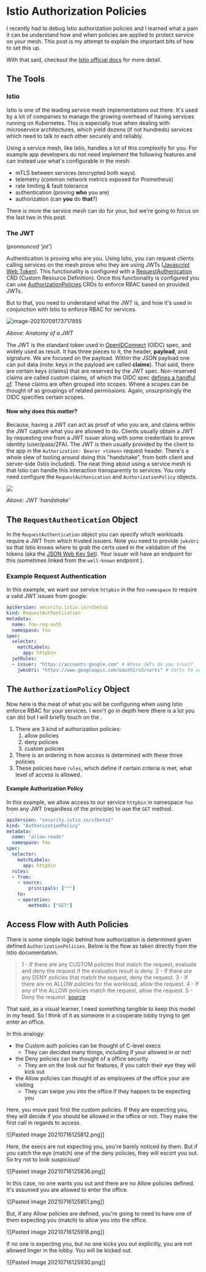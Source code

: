 # Istio Authorization Policies

I recently had to debug Istio authorization policies and I learned what a pain it can be understand how and when policies are applied to protect service on your mesh. This post is my attempt to explain the important bits of how to set this up. 

With that said, checkout the [Istio official docs](https://istio.io/latest/docs/reference/config/security/authorization-policy/) for more detail.



## The Tools

### Istio

Istio is one of the leading service mesh implementations out there. It's used by a lot of companies to manage the growing overhead of having services running on Kubernetes. This is especially true when dealing with microservice architectures, which yield dozens (if not hundreds) services which need to talk to each other securely and reliably. 

Using a service mesh, like Istio, handles a lot of this complexity for you. For example app developers do not need implement the following features and can instead use what's configurable in the mesh:
- mTLS between services (encrypted both ways)
- telemetry (common network metrics exposed for Prometheus)
- rate limiting & fault tolerance
- authentication (proving **who** you are)
- authorization (can **you** do **that**?)


There is more the service mesh can do for your, but we're going to focus on the last two in this post. 


### The JWT

(*pronounced 'jot'*)

Authentication is proving who are you. Using Istio, you can request clients calling services on the mesh prove who they are using JWTs ([Javascript Web Token](https://jwt.io/introduction)). This functionality is configured with a [RequestAuthenication](https://istio.io/latest/docs/reference/config/security/request_authentication/) CRD (Custom Resource Definition). Once this functionality is configured you can use [AuthorizationPolicies](https://istio.io/latest/docs/reference/config/security/authorization-policy/) CRDs to enforce RBAC based on provided JWTs.

But to that, you need to understand what the JWT is, and how it's used in conjunction with Istio to enforce RBAC for services.

![image-20210709173717855](assets/image-20210709173717855.png)

*Above: Anatomy of a JWT*

The JWT is the standard token used in [OpenIDConnect](https://openid.net/connect/) (OIDC) spec, and widely used as result. It has three pieces to it, the header, **payload**, and signature. We are focused on the payload. Within the JSON payload one can put data (note: keys in the payload are called **claims**). That said, there are certain keys (claims) that are reserved by the JWT spec. Non-reserved claims are called custom claims, of which the OIDC spec [defines a handful of](https://auth0.com/docs/scopes/openid-connect-scopes). These claims are often grouped into scopes. Where a scopes can be thought of as groupings of related permissions. Again, unsurprisingly the OIDC specifies certain scopes.

#### Now why does this matter?

Because, having a JWT can act as proof of who you are, and claims within the JWT capture what you are allowed to do. Clients usually obtain a JWT by requesting one from a JWT issuer along with some credentials to prove identity (user/pass/2FA). The JWT is then usually provided by the client to the app in the `Authorization: Bearer <token>` request header. There's a whole slew of tooling around doing this "handshake", from both client and server-side (Istio included). The neat thing about using a service mesh is that Istio can handle this interaction transparently to services. You only need configure the `RequestAuthenication` and `AuthorizationPolicy` objects.

![](assets/image-20210711110154319.png)

*Above: JWT 'handshake'*


## The `RequestAuthentication` Object

In the `RequestAuthentication` object you can specify which workloads require a JWT from which trusted issuers. Note you need to provide `jwksUri` so that Istio knows where to grab the certs used in the validation of the tokens (aka the [JSON Web Key Set](https://auth0.com/docs/tokens/json-web-tokens/json-web-key-sets)). Your issuer will have an endpoint for this (sometimes linked from the `well-known` endpoint ).

### Example Request Authentication
In this example, we want our service `httpbin` in the foo `namespace` to require a valid JWT issues from google.
```yaml
apiVersion: security.istio.io/v1beta1
kind: RequestAuthentication
metadata:
  name: foo-req-auth
  namespace: foo
spec:
  selector:
    matchLabels:
      app: httpbin
  jwtRules:
  - issuer: "https://accounts.google.com" # Whose JWTs do you trust?
    jwksUri: "https://www.googleapis.com/oauth2/v3/certs" # Certs to verify JWTs
```


## The `AuthorizationPolicy` Object

Now here is the meat of what you will be configuring when using Istio enforce RBAC for your services. I won't go in depth here (there is a lot you can do) but I will briefly touch on the .

1. There are 3 kind of authorization policies:
	1. allow policies
	2. deny policies
	3. custom policies
2. There is an ordering in how access is determined with these three policies
3. These policies have `rules`, which define if certain criteria is met, what level of access is allowed.

#### Example Authorization Policy
In this example, we allow access to our service `httpbin` in namespace `foo` from any JWT (regardless of the principle) to use the `GET` method.
 
```yaml
apiVersion: "security.istio.io/v1beta1"
kind: "AuthorizationPolicy"
metadata:
  name: "allow-reads"
  namespace: foo
spec:
  selector:
    matchLabels:
      app: httpbin
  rules:
  - from:
    - source:
        principals: ["*"]
    to:
    - operation:
        methods: ["GET"]
```


## Access Flow with Auth Policies
There is some simple logic behind how authorization is determined given defined `AuthorizationPolicies`. Below is the flow as taken directly from the Istio documentation.

>1 - If there are any CUSTOM policies that match the request, evaluate and deny the request if the evaluation result is deny.
2 - If there are any DENY policies that match the request, deny the request.
3 - If there are no ALLOW policies for the workload, allow the request.
4 - If any of the ALLOW policies match the request, allow the request.
5 - Deny the request.
[source](https://istio.io/latest/docs/reference/config/security/authorization-policy/)

That said, as a visual learner, I need something tangible to keep this model in my head. So I think of it as someone in a cooperate lobby trying to get enter an office. 

In this analogy:
- the Custom auth policies can be thought of C-level execs
	- They can decided many things, including if your allowed in or not!
- the Deny policies can be thought of a office security
	- They are on the look out for features, if you catch their eye they will kick out
- the Allow policies can thought of as employees of the office your are visiting
	- They can swipe you into the office if they happen to be expecting you

Here, you move past first the custom policies. If they are expecting you, they will decide if you should be allowed in the office or not. They make the first call in regards to access.

![[Pasted image 20210716125812.png]]

Here, the execs are not expecting you, you're barely noticed by them. But if you catch the eye (match) one of the deny policies, they will escort you out. So try not to look suspicious!

![[Pasted image 20210716125836.png]]

In this case, no one wants you out and there are no Allow policies defined.  It's assumed you are allowed to enter the office.

![[Pasted image 20210716125851.png]]

But, if any Allow policies are defined, you're going to need to have one of them expecting you (match) to allow you into the office.

![[Pasted image 20210716125918.png]]

If no one is expecting you, but no one kicks you out explicitly, you are not allowed linger in the lobby. You will be kicked out.

![[Pasted image 20210716125930.png]]